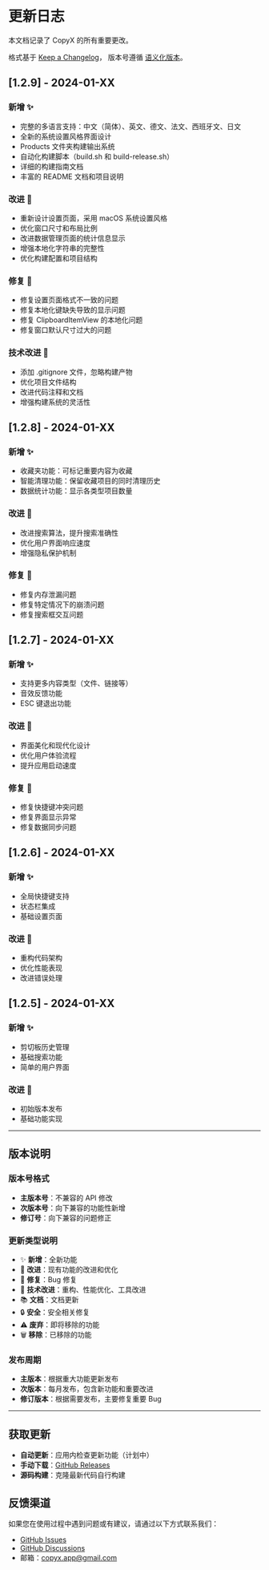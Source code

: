 # 更新日志

本文档记录了 CopyX 的所有重要更改。

格式基于 [Keep a Changelog](https://keepachangelog.com/zh-CN/1.0.0/)，
版本号遵循 [语义化版本](https://semver.org/lang/zh-CN/)。

## [1.2.9] - 2024-01-XX

### 新增 ✨

- 完整的多语言支持：中文（简体）、英文、德文、法文、西班牙文、日文
- 全新的系统设置风格界面设计
- Products 文件夹构建输出系统
- 自动化构建脚本（build.sh 和 build-release.sh）
- 详细的构建指南文档
- 丰富的 README 文档和项目说明

### 改进 🎨

- 重新设计设置页面，采用 macOS 系统设置风格
- 优化窗口尺寸和布局比例
- 改进数据管理页面的统计信息显示
- 增强本地化字符串的完整性
- 优化构建配置和项目结构

### 修复 🐛

- 修复设置页面格式不一致的问题
- 修复本地化键缺失导致的显示问题
- 修复 ClipboardItemView 的本地化问题
- 修复窗口默认尺寸过大的问题

### 技术改进 🔧

- 添加 .gitignore 文件，忽略构建产物
- 优化项目文件结构
- 改进代码注释和文档
- 增强构建系统的灵活性

## [1.2.8] - 2024-01-XX

### 新增 ✨

- 收藏夹功能：可标记重要内容为收藏
- 智能清理功能：保留收藏项目的同时清理历史
- 数据统计功能：显示各类型项目数量

### 改进 🎨

- 改进搜索算法，提升搜索准确性
- 优化用户界面响应速度
- 增强隐私保护机制

### 修复 🐛

- 修复内存泄漏问题
- 修复特定情况下的崩溃问题
- 修复搜索框交互问题

## [1.2.7] - 2024-01-XX

### 新增 ✨

- 支持更多内容类型（文件、链接等）
- 音效反馈功能
- ESC 键退出功能

### 改进 🎨

- 界面美化和现代化设计
- 优化用户体验流程
- 提升应用启动速度

### 修复 🐛

- 修复快捷键冲突问题
- 修复界面显示异常
- 修复数据同步问题

## [1.2.6] - 2024-01-XX

### 新增 ✨

- 全局快捷键支持
- 状态栏集成
- 基础设置页面

### 改进 🎨

- 重构代码架构
- 优化性能表现
- 改进错误处理

## [1.2.5] - 2024-01-XX

### 新增 ✨

- 剪切板历史管理
- 基础搜索功能
- 简单的用户界面

### 改进 🎨

- 初始版本发布
- 基础功能实现

---

## 版本说明

### 版本号格式

- **主版本号**：不兼容的 API 修改
- **次版本号**：向下兼容的功能性新增
- **修订号**：向下兼容的问题修正

### 更新类型说明

- ✨ **新增**：全新功能
- 🎨 **改进**：现有功能的改进和优化
- 🐛 **修复**：Bug 修复
- 🔧 **技术改进**：重构、性能优化、工具改进
- 📚 **文档**：文档更新
- 🔒 **安全**：安全相关修复
- ⚠️ **废弃**：即将移除的功能
- 🗑️ **移除**：已移除的功能

### 发布周期

- **主版本**：根据重大功能更新发布
- **次版本**：每月发布，包含新功能和重要改进
- **修订版本**：根据需要发布，主要修复重要 Bug

---

## 获取更新

- **自动更新**：应用内检查更新功能（计划中）
- **手动下载**：[GitHub Releases](https://github.com/your-username/CopyX/releases)
- **源码构建**：克隆最新代码自行构建

## 反馈渠道

如果您在使用过程中遇到问题或有建议，请通过以下方式联系我们：

- [GitHub Issues](https://github.com/your-username/CopyX/issues)
- [GitHub Discussions](https://github.com/your-username/CopyX/discussions)
- 邮箱：copyx.app@gmail.com
